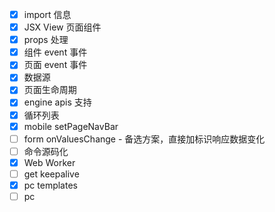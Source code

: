 - [x] import 信息
- [x] JSX View 页面组件
- [x] props 处理
- [x] 组件 event 事件
- [x] 页面 event 事件
- [x] 数据源
- [x] 页面生命周期
- [x] engine apis 支持
- [x] 循环列表
- [x] mobile setPageNavBar
- [ ] form onValuesChange - 备选方案，直接加标识响应数据变化
- [ ] 命令源码化
- [x] Web Worker
- [ ] get keepalive
- [x] pc templates
- [ ] pc
